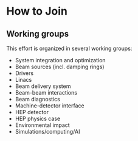 # How to Join

## Working groups

This effort is organized in several working groups:

- System integration and optimization
- Beam sources (incl. damping rings)
- Drivers
- Linacs
- Beam delivery system
- Beam-beam interactions
- Beam diagnostics
- Machine-detector interface
- HEP detector
- HEP physics case
- Environmental impact
- Simulations/computing/AI